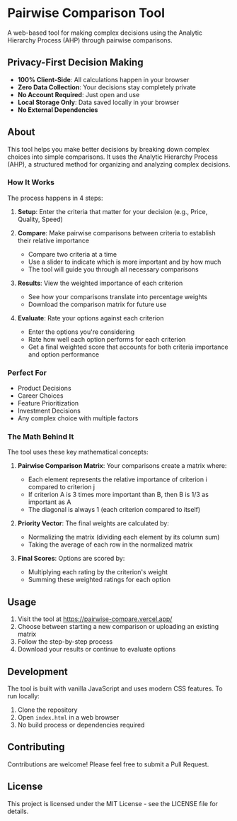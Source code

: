 # Pairwise Comparison Tool

A web-based tool for making complex decisions using the Analytic Hierarchy Process (AHP) through pairwise comparisons.

## Privacy-First Decision Making

- **100% Client-Side**: All calculations happen in your browser
- **Zero Data Collection**: Your decisions stay completely private
- **No Account Required**: Just open and use
- **Local Storage Only**: Data saved locally in your browser
- **No External Dependencies**

## About

This tool helps you make better decisions by breaking down complex choices into simple comparisons. It uses the Analytic Hierarchy Process (AHP), a structured method for organizing and analyzing complex decisions.

### How It Works

The process happens in 4 steps:

1. **Setup**: Enter the criteria that matter for your decision (e.g., Price, Quality, Speed)

2. **Compare**: Make pairwise comparisons between criteria to establish their relative importance
   - Compare two criteria at a time
   - Use a slider to indicate which is more important and by how much
   - The tool will guide you through all necessary comparisons

3. **Results**: View the weighted importance of each criterion
   - See how your comparisons translate into percentage weights
   - Download the comparison matrix for future use

4. **Evaluate**: Rate your options against each criterion
   - Enter the options you're considering
   - Rate how well each option performs for each criterion
   - Get a final weighted score that accounts for both criteria importance and option performance

### Perfect For

- Product Decisions
- Career Choices
- Feature Prioritization
- Investment Decisions
- Any complex choice with multiple factors

### The Math Behind It

The tool uses these key mathematical concepts:

1. **Pairwise Comparison Matrix**: Your comparisons create a matrix where:
   - Each element represents the relative importance of criterion i compared to criterion j
   - If criterion A is 3 times more important than B, then B is 1/3 as important as A
   - The diagonal is always 1 (each criterion compared to itself)

2. **Priority Vector**: The final weights are calculated by:
   - Normalizing the matrix (dividing each element by its column sum)
   - Taking the average of each row in the normalized matrix

3. **Final Scores**: Options are scored by:
   - Multiplying each rating by the criterion's weight
   - Summing these weighted ratings for each option

## Usage

1. Visit the tool at https://pairwise-compare.vercel.app/
2. Choose between starting a new comparison or uploading an existing matrix
3. Follow the step-by-step process
4. Download your results or continue to evaluate options

## Development

The tool is built with vanilla JavaScript and uses modern CSS features. To run locally:

1. Clone the repository
2. Open `index.html` in a web browser
3. No build process or dependencies required

## Contributing

Contributions are welcome! Please feel free to submit a Pull Request.

## License

This project is licensed under the MIT License - see the LICENSE file for details.
